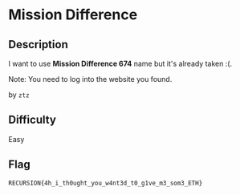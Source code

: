 # Mission Difference

## Description

I want to use **Mission Difference 674** name but it's already taken :(.

Note: You need to log into the website you found.

by `ztz`

## Difficulty

Easy

## Flag

`RECURSION{4h_i_th0ught_you_w4nt3d_t0_g1ve_m3_som3_ETH}`
